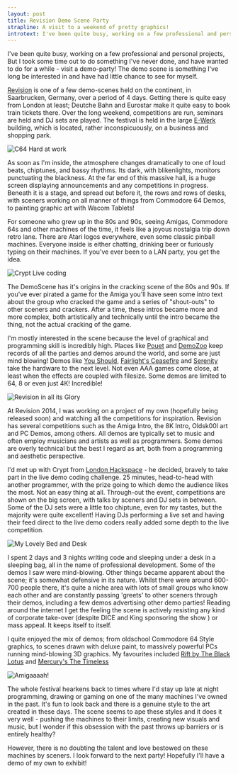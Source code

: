```yaml
---
layout: post
title: Revision Demo Scene Party
strapline: A visit to a weekend of pretty graphics!
introtext: I've been quite busy, working on a few professional and personal projects, But I took some time out to do something I've never done, and have wanted to do for a while - visit a demo-party! The demo scene is something I've long be interested in and have had little chance to see for myself.
---
```


I've been quite busy, working on a few professional and personal projects, But I took some time out to do something I've never done, and have wanted to do for a while - visit a demo-party! The demo scene is something I've long be interested in and have had little chance to see for myself.

[Revision](http://2014.revision-party.net/) is one of a few demo-scenes held on the continent, in Saarbrucken, Germany, over a period of 4 days. Getting there is quite easy from London at least; Deutche Bahn and Eurostar make it quite easy to book train tickets there. Over the long weekend, competitions are run, seminars are held and DJ sets are played. The festival is held in the large [E-Werk](http://www.ewerk-sb.de/) building, which is located, rather inconspicuously, on a business and shopping park. 

![C64 Hard at work](https://farm8.staticflickr.com/7106/13972591555_3c302d6462_o.jpg)

As soon as I'm inside, the atmosphere changes dramatically to one of loud beats, chiptunes, and bassy rhythms. Its dark, with blikenlights, monitors punctuating the blackness. At the far end of this massive hall, is a huge screen displaying announcements and any competitions in progress. Beneath it is a stage, and spread out before it, the rows and rows of desks, with sceners working on all manner of things from Commodore 64 Demos, to painting graphic art with Wacom Tablets!

For someone who grew up in the 80s and 90s, seeing Amigas, Commodore 64s and other machines of the time, it feels like a joyous nostalgia trip down retro lane. There are Atari logos everywhere, even some classic pinball machines. Everyone inside is either chatting, drinking beer or furiously typing on their machines. If you've ever been to a LAN party, you get the idea.

![Crypt Live coding](https://farm8.staticflickr.com/7121/13969402251_c59a83cc2e_o.jpg)

The DemoScene has it's origins in the cracking scene of the 80s and 90s. If you've ever pirated a game for the Amiga you'll have seen some intro text about the group who cracked the game and a series of "shout-outs" to other sceners and crackers. After a time, these intros became more and more complex, both artistically and technically until the intro became the thing, not the actual cracking of the game.

I'm mostly interested in the scene because the level of graphical and programming skill is incredibly high. Places like [Pouet](http://www.pouet.net/) and [DemoZoo](http://demozoo.org/) keep records of all the parties and demos around the world, and some are just mind blowing! Demos like [You Should](https://www.youtube.com/watch?v=U9Q4YE6b9dI), [Fairlight's Ceasefire](https://www.youtube.com/watch?v=U9Q4YE6b9dI) and [Serenity](https://www.youtube.com/watch?v=ua5iwYLxNPc&list=FLyoCwKwPiCJGOB2Ya2yiBkA&index=11) take the hardware to the next level. Not even AAA games come close, at least when the effects are coupled with filesize. Some demos are limited to 64, 8 or even just 4K! Incredible!

![Revision in all its Glory](https://farm8.staticflickr.com/7400/13992597493_015a3429ec_o.jpg)

At Revision 2014, I was working on a project of my own (hopefully being released soon) and watching all the competitions for inspiration. Revision has several competitions such as the Amiga Intro, the 8K Intro, Oldsk00l art and PC Demos, among others. All demos are typically set to music and often employ musicians and artists as well as programmers. Some demos are overly technical but the best I regard as art, both from a programming and aesthetic perspective.

I'd met up with Crypt from [London Hackspace](http://london.hackspace.org.uk) - he decided, bravely to take part in the live demo coding challenge. 25 minutes, head-to-head with another programmer, with the prize going to which demo the audience likes the most. Not an easy thing at all. Through-out the event, competitions are shown on the big screen, with talks by sceners and DJ sets in between. Some of the DJ sets were a little too chiptune, even for my tastes, but the majority were quite excellent! Having DJs performing a live set and having their feed direct to the live demo coders really added some depth to the live competition.

![My Lovely Bed and Desk](https://farm8.staticflickr.com/7085/13992747083_af56635e80_o.jpg)

I spent 2 days and 3 nights writing code and sleeping under a desk in a sleeping bag, all in the name of professional development. Some of the demos I saw were mind-blowing. Other things became apparent about the scene; it's somewhat defensive in its nature. Whilst there were around 600-700 people there, it's quite a niche area with lots of small groups who know each other and are constantly passing 'greets' to other sceners through their demos, including a few demos advertising other demo parties! Reading around the internet I get the feeling the scene is actively resisting any kind of corporate take-over (despite DICE and King sponsoring the show ) or mass appeal. It keeps itself to itself.

I quite enjoyed the mix of demos; from oldschool Commodore 64 Style graphics, to scenes drawn with deluxe paint, to massively powerful PCs running mind-blowing 3D graphics. My favourites included [Rift by The Black Lotus](https://www.youtube.com/watch?v=9SqvRx6PUSk&list=FLyoCwKwPiCJGOB2Ya2yiBkA) and [Mercury's The Timeless](https://www.youtube.com/watch?v=lwFVlNytq0Q&list=FLyoCwKwPiCJGOB2Ya2yiBkA)

![Amigaaaah!](https://farm8.staticflickr.com/7241/13969606731_7b4f82c9bf_o.jpg)

The whole festival hearkens back to times where I'd stay up late at night programming, drawing or gaming on one of the many machines I've owned in the past. It's fun to look back and there is a genuine style to the art created in these days. The scene seems to ape these styles and it does it very well - pushing the machines to their limits, creating new visuals and music, but I wonder if this obsession with the past throws up barriers or is entirely healthy?

However, there is no doubting the talent and love bestowed on these machines by sceners. I look forward to the next party! Hopefully I'll have a demo of my own to exhibit!
